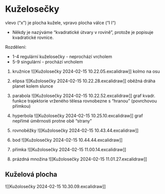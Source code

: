 # Kuželosečky

vlevo (“x”) je plocha kužele, vpravo plocha válce (“I I“)

- Někdy je nazýváme “kvadratické útvary v rovině”, protože je popisuje kvadratické rovnice.

Rozdělení:
- 1-4 regulární kuželosečky - neprochází vrcholem
- 5-9 singulární - prochází vrcholem

1. kružnice
![[Kužolosečky 2024-02-15 10.22.05.excalidraw]]
kolmo na osu
2. elipsa
![[Kužolosečky 2024-02-15 10.22.28.excalidraw]]
oběžná dráha planet kolem slunce

3. parabola
![[Kužolosečky 2024-02-15 10.22.52.excalidraw]]
graf kvadr. funkce
trajektorie vrženého tělesa
rovnobezne s “hranou” (povrchovou přímkou)

4. hyperbola
![[Kužolosečky 2024-02-15 10.25.10.excalidraw]]
graf nepřímé úměrnosti
protne obě “strany”

5. rovnoběžky
![[Kužolosečky 2024-02-15 10.43.44.excalidraw]]

6. bod
![[Kužolosečky 2024-02-15 10.44.44.excalidraw]]

7. přímka
![[Kužolosečky 2024-02-15 11.00.14.excalidraw]]

8. prázdná množina
![[Kužolosečky 2024-02-15 11.01.27.excalidraw]]


## Kuželová plocha
![[Kužolosečky 2024-02-15 10.30.09.excalidraw]]
